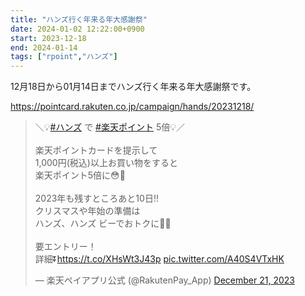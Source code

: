 ```yaml
---
title: "ハンズ行く年来る年大感謝祭"
date: 2024-01-02 12:22:00+0900
start: 2023-12-18
end: 2024-01-14
tags: ["rpoint","ハンズ"]
---
```


12月18日から01月14日までハンズ行く年来る年大感謝祭です。

https://pointcard.rakuten.co.jp/campaign/hands/20231218/

<blockquote class="twitter-tweet"><p lang="ja" dir="ltr">＼💡<a href="https://twitter.com/hashtag/%E3%83%8F%E3%83%B3%E3%82%BA?src=hash&amp;ref_src=twsrc%5Etfw">#ハンズ</a> で <a href="https://twitter.com/hashtag/%E6%A5%BD%E5%A4%A9%E3%83%9D%E3%82%A4%E3%83%B3%E3%83%88?src=hash&amp;ref_src=twsrc%5Etfw">#楽天ポイント</a> 5倍💡／<br><br>楽天ポイントカードを提示して<br>1,000円(税込)以上お買い物をすると<br>楽天ポイント5倍に😳👏<br><br>2023年も残すところあと10日‼<br>クリスマスや年始の準備は<br>ハンズ、ハンズ ビーでおトクに🎁🎍<br><br>要エントリー！<br>詳細⏬<a href="https://t.co/XHsWt3J43p">https://t.co/XHsWt3J43p</a> <a href="https://t.co/A40S4VTxHK">pic.twitter.com/A40S4VTxHK</a></p>&mdash; 楽天ペイアプリ公式 (@RakutenPay_App) <a href="https://twitter.com/RakutenPay_App/status/1737759838279815579?ref_src=twsrc%5Etfw">December 21, 2023</a></blockquote> <script async src="https://platform.twitter.com/widgets.js" charset="utf-8"></script>

